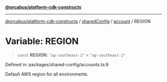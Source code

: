 [**@orcabus/platform-cdk-constructs**](../../../../../../README.md)

***

[@orcabus/platform-cdk-constructs](../../../../../../README.md) / [sharedConfig](../../../README.md) / [account](../README.md) / REGION

# Variable: REGION

> `const` **REGION**: `"ap-southeast-2"` = `"ap-southeast-2"`

Defined in: packages/shared-config/accounts.ts:9

Default AWS region for all environments.
